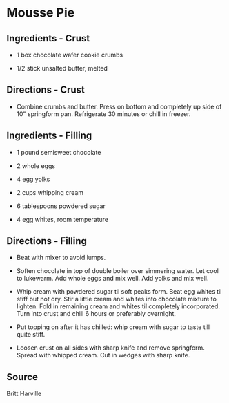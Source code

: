 Mousse Pie
==========

Ingredients - Crust
-------------------

* 1 box chocolate wafer cookie crumbs

* 1/2 stick unsalted butter, melted


Directions - Crust
------------------

* Combine crumbs and butter. Press on bottom and completely up side of 10" springform pan. Refrigerate 30 minutes or chill in freezer.



Ingredients - Filling
---------------------

* 1 pound semisweet chocolate

* 2 whole eggs

* 4 egg yolks

* 2 cups whipping cream

* 6 tablespoons powdered sugar

* 4 egg whites, room temperature


Directions - Filling
--------------------

* Beat with mixer to avoid lumps.

* Soften chocolate in top of double boiler over simmering water. Let cool to lukewarm. Add whole eggs and mix well. Add yolks and mix well.

* Whip cream with powdered sugar til soft peaks form. Beat egg whites til stiff but not dry. Stir a little cream and whites into chocolate mixture to lighten. Fold in remaining cream and whites til completely incorporated. Turn into crust and chill 6 hours or preferably overnight.

* Put topping on after it has chilled: whip cream with sugar to taste till quite stiff.

* Loosen crust on all sides with sharp knife and remove springform. Spread with whipped cream. Cut in wedges with sharp knife.


Source
------

Britt Harville
